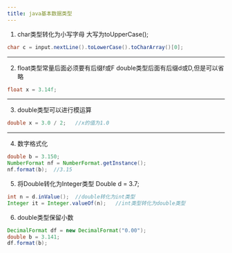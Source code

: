 ```yaml
---
title: java基本数据类型
---
```


1. char类型转化为小写字母
大写为toUpperCase();
```java
char c = input.nextLine().toLowerCase().toCharArray()[0];
```
******
<!--more-->

2. float类型常量后面必须要有后缀f或F
double类型后面有后缀d或D,但是可以省略
```java
float x = 3.14f;
```
******

3. double类型可以进行模运算
```java
double x = 3.0 / 2;   //x的值为1.0
```
******

4. 数字格式化
```java
double b = 3.150;
NumberFormat nf = NumberFormat.getInstance();
nf.format(b);  //3.15
```
5. 将Double转化为Integer类型
Double d = 3.7;
```java
int n = d.inValue();  //double转化为int类型
Integer it = Integer.valueOf(n);   //int类型转化为double类型
```

6. double类型保留小数
```java
DecimalFormat df = new DecimalFormat("0.00");
double b = 3.141;
df.format(b);
```



